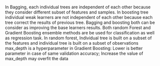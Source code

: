  In Bagging, each individual trees are independent of each other because they consider different subset of features and samples.
 In boosting tree individual weak learners are not independent of each other because each tree correct the results of previous tree. Bagging and boosting both can be consider as improving the base learners results.
 Both random Forest and Gradient Boosting ensemble methods are be used for classification as well as regression task.
 In random forest, Individual tree is built on a subset of the features and individual tree is built on a subset of observations
 max_depth is a hyperparameter in Gradient Boosting: Lower is better parameter in case of same validation accuracy; Increase the value of max_depth may overfit the data
 

